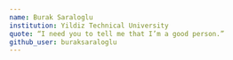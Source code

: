 ```yaml
---
name: Burak Saraloglu
institution: Yildiz Technical University
quote: “I need you to tell me that I’m a good person.”
github_user: buraksaraloglu
---
```

